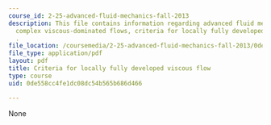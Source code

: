 ```yaml
---
course_id: 2-25-advanced-fluid-mechanics-fall-2013
description: This file contains information regarding advanced fluid mechanics, more
  complex viscous-dominated flows, criteria for locally fully developed viscous flow
  .
file_location: /coursemedia/2-25-advanced-fluid-mechanics-fall-2013/0de558cc4fe1dc08dc54b565b686d466_MIT2_25F13_Criteriaviscous.pdf
file_type: application/pdf
layout: pdf
title: Criteria for locally fully developed viscous flow
type: course
uid: 0de558cc4fe1dc08dc54b565b686d466

---
```

None